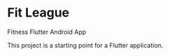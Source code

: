 # Fit League
Fitness Flutter Android App

This project is a starting point for a Flutter application.

